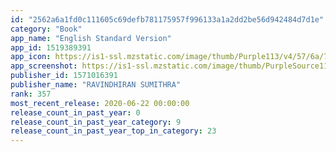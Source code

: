 ```yaml
---
id: "2562a6a1fd0c111605c69defb781175957f996133a1a2dd2be56d942484d7d1e"
category: "Book"
app_name: "English Standard Version"
app_id: 1519389391
app_icon: https://is1-ssl.mzstatic.com/image/thumb/Purple113/v4/57/6a/77/576a7752-579f-f566-7ca9-462d167aa999/AppIcon-0-0-1x_U007emarketing-0-0-0-7-85-220.png/1024x1024bb.png
app_screenshot: https://is1-ssl.mzstatic.com/image/thumb/PurpleSource113/v4/a0/2f/50/a02f50e4-c895-5564-0435-484720861416/e45a2b49-0e16-4f05-a3e9-914a4b46d58b_1.png/1242x2688bb.png
publisher_id: 1571016391
publisher_name: "RAVINDHIRAN SUMITHRA"
rank: 357
most_recent_release: 2020-06-22 00:00:00
release_count_in_past_year: 0
release_count_in_past_year_category: 9
release_count_in_past_year_top_in_category: 23
---
```

